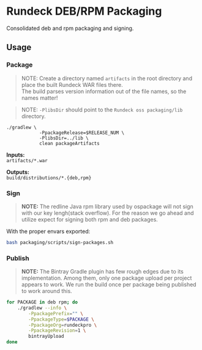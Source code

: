 Rundeck DEB/RPM Packaging
=========================

Consolidated deb and rpm packaging and signing.

## Usage

### Package

> NOTE: Create a directory named `artifacts` in the root directory and place the built Rundeck WAR files there.  
> The build parses version information out of the file names, so the names matter!

> NOTE: `-PlibsDir` should point to the `Rundeck oss packaging/lib` directory.
```
./gradlew \
            -PpackageRelease=$RELEASE_NUM \
            -PlibsDir=../lib \
            clean packageArtifacts
```

**Inputs:**  
`artifacts/*.war`

**Outputs:**  
`build/distributions/*.{deb,rpm}`

### Sign
> **NOTE:** The redline Java rpm library used by ospackage will not sign
with our key lengh(stack overflow). For the reason we go ahead and utilize
expect for signing both rpm and deb packages.

With the proper envars exported:
```bash
bash packaging/scripts/sign-packages.sh
```

### Publish
> **NOTE:** The Bintray Gradle plugin has few rough edges due to its
implementation. Among them, only one package upload per project appears
to work. We run the build once per package being published to work around
this.

```bash
for PACKAGE in deb rpm; do
    ./gradlew --info \
        -PpackagePrefix="" \
        -PpackageType=$PACKAGE \
        -PpackageOrg=rundeckpro \
        -PpackageRevision=1 \
        bintrayUpload
done
```